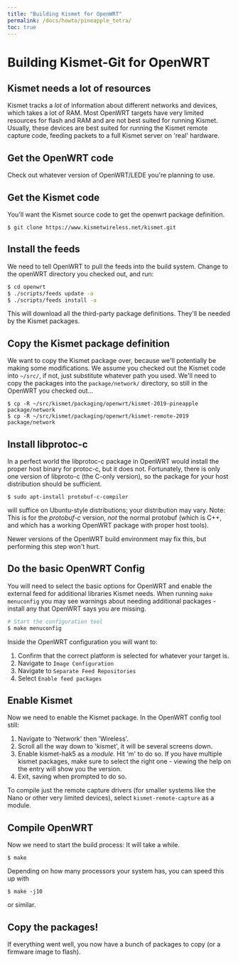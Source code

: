 ```yaml
---
title: "Building Kismet for OpenWRT"
permalink: /docs/howto/pineapple_tetra/
toc: true
---
```


# Building Kismet-Git for OpenWRT 

## Kismet needs a lot of resources

Kismet tracks a *lot* of information about different networks and devices, which takes a lot of RAM.  Most OpenWRT targets have very limited resources for flash and RAM and are not best suited for running Kismet.  Usually, these devices are best suited for running the Kismet remote capture code, feeding packets to a full Kismet server on 'real' hardware.

## Get the OpenWRT code

Check out whatever version of OpenWRT/LEDE you're planning to use.

## Get the Kismet code

You'll want the Kismet source code to get the openwrt package definition.

```
$ git clone https://www.kismetwireless.net/kismet.git
```

## Install the feeds

We need to tell OpenWRT to pull the feeds into the build system.  Change to the openWRT directory you checked out, and run:

```bash
$ cd openwrt
$ ./scripts/feeds update -a
$ ./scripts/feeds install -a
```

This will download all the third-party package definitions.  They'll be needed by the Kismet packages.

## Copy the Kismet package definition

We want to copy the Kismet package over, because we'll potentially be making some modifications.  We assume you checked out the Kismet code into `~/src/`, if not, just substitute whatever path you used.  We'll need to copy the packages into the `package/network/` directory, so still in the OpenWRT you checked out...

```
$ cp -R ~/src/kismet/packaging/openwrt/kismet-2019-pineapple package/network
$ cp -R ~/src/kismet/packaging/openwrt/kismet-remote-2019 package/network
```

## Install libprotoc-c

In a perfect world the libprotoc-c package in OpenWRT would install the proper host binary for protoc-c, but it does not.  Fortunately, there is only one version of libproto-c (the C-only version), so the package for your host distribution should be sufficient.

```
$ sudo apt-install protobuf-c-compiler
```


will suffice on Ubuntu-style distributions; your distribution may vary.  Note:  This is for the *protobuf-c* version, *not* the normal protobuf (which is C++, and which has a working OpenWRT package with proper host tools).

Newer versions of the OpenWRT build environment may fix this, but performing this step won't hurt.


## Do the basic OpenWRT Config

You will need to select the basic options for OpenWRT and enable the external feed for additional libraries Kismet needs.  When running `make menuconfig` you may see warnings about needing additional packages - install any that OpenWRT says you are missing.

```bash
# Start the configuration tool
$ make menuconfig
```

Inside the OpenWRT configuration you will want to:

1. Confirm that the correct platform is selected for whatever your target is.
2. Navigate to `Image Configuration`
3. Navigate to `Separate Feed Repositories`
4. Select `Enable feed packages`

## Enable Kismet

Now we need to enable the Kismet package.  In the OpenWRT config tool still:

1. Navigate to 'Network' then 'Wireless'.
2. Scroll all the way down to 'kismet', it will be several screens down.
3. Enable kismet-hak5 as a *module*.  Hit 'm' to do so.  If you have multiple kismet packages, make sure to select the right one - viewing the help on the entry will show you the version.
4. Exit, saving when prompted to do so.

To compile just the remote capture drivers (for smaller systems like the Nano or other very limited devices), select `kismet-remote-capture` as a module.

## Compile OpenWRT

Now we need to start the build process:  It will take a while.

```
$ make
```

Depending on how many processors your system has, you can speed this up with

```
$ make -j10
```

or similar.

## Copy the packages!

If everything went well, you now have a bunch of packages to copy (or a firmware image to flash).



